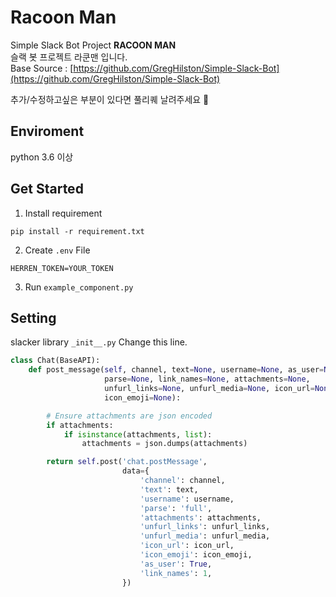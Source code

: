 # Racoon Man
Simple Slack Bot Project **RACOON MAN**  
슬랙 봇 프로젝트 라쿤맨 입니다.    
Base Source : [https://github.com/GregHilston/Simple-Slack-Bot](https://github.com/GregHilston/Simple-Slack-Bot)  

추가/수정하고싶은 부분이 있다면 풀리퀘 날려주세요 🙆 

## Enviroment
python 3.6 이상

## Get Started
1. Install requirement
```
pip install -r requirement.txt
```

2. Create `.env` File
```
HERREN_TOKEN=YOUR_TOKEN
```

3. Run `example_component.py`

## Setting
slacker library `_init__.py`
Change this line.
```python
class Chat(BaseAPI):
    def post_message(self, channel, text=None, username=None, as_user=None,
                     parse=None, link_names=None, attachments=None,
                     unfurl_links=None, unfurl_media=None, icon_url=None,
                     icon_emoji=None):

        # Ensure attachments are json encoded
        if attachments:
            if isinstance(attachments, list):
                attachments = json.dumps(attachments)

        return self.post('chat.postMessage',
                         data={
                             'channel': channel,
                             'text': text,
                             'username': username,
                             'parse': 'full',
                             'attachments': attachments,
                             'unfurl_links': unfurl_links,
                             'unfurl_media': unfurl_media,
                             'icon_url': icon_url,
                             'icon_emoji': icon_emoji,
                             'as_user': True,
                             'link_names': 1,
                         })

```
